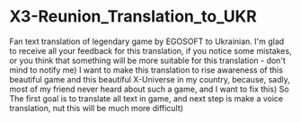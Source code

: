 # X3-Reunion_Translation_to_UKR
Fan text translation of legendary game by EGOSOFT to Ukrainian. I'm glad to receive all your feedback for this translation, if you notice some mistakes, or you think that something will be more suitable for this translation - don't mind to notify me)
I want to make this translation to rise awareness of this beautiful game and this beautiful X-Universe in my country, because, sadly, most of my friend never heard about such a game, and I want to fix this) So The first goal is to translate all text in game, and next step is make a voice translation, nut this will be much more difficult)

